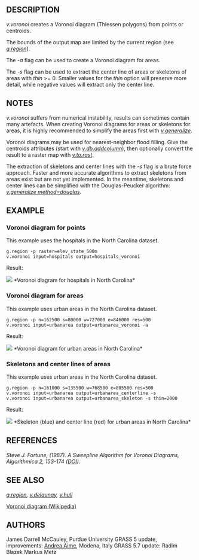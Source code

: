 ## DESCRIPTION

*v.voronoi* creates a Voronoi diagram (Thiessen polygons) from points or
centroids.

The bounds of the output map are limited by the current region (see
*[g.region](g.region.md)*).

The *-a* flag can be used to create a Voronoi diagram for areas.

The *-s* flag can be used to extract the center line of areas or
skeletons of areas with *thin* \>= 0. Smaller values for the *thin*
option will preserve more detail, while negative values will extract
only the center line.

## NOTES

*v.voronoi* suffers from numerical instability, results can sometimes
contain many artefacts. When creating Voronoi diagrams for areas or
skeletons for areas, it is highly recommended to simplify the areas
first with *[v.generalize](v.generalize.md)*.

Voronoi diagrams may be used for nearest-neighbor flood filling. Give
the centroids attributes (start with
*[v.db.addcolumn](v.db.addcolumn.md)*), then optionally convert the
result to a raster map with *[v.to.rast](v.to.rast.md)*.

The extraction of skeletons and center lines with the *-s* flag is a
brute force approach. Faster and more accurate algorithms to extract
skeletons from areas exist but are not yet implemented. In the meantime,
skeletons and center lines can be simplified with the Douglas-Peucker
algorithm: *[v.generalize method=douglas](v.generalize.md)*.

## EXAMPLE

### Voronoi diagram for points

This example uses the hospitals in the North Carolina dataset.

```shell
g.region -p raster=elev_state_500m
v.voronoi input=hospitals output=hospitals_voronoi
```

Result:

<img src="v_voronoi_points.png" data-border="0" />
*Voronoi diagram for hospitals in North Carolina*

### Voronoi diagram for areas

This example uses urban areas in the North Carolina dataset.

```shell
g.region -p n=162500 s=80000 w=727000 e=846000 res=500
v.voronoi input=urbanarea output=urbanarea_voronoi -a
```

Result:

<img src="v_voronoi_areas.png" data-border="0" />
*Voronoi diagram for urban areas in North Carolina*

### Skeletons and center lines of areas

This example uses urban areas in the North Carolina dataset.

```shell
g.region -p n=161000 s=135500 w=768500 e=805500 res=500
v.voronoi input=urbanarea output=urbanarea_centerline -s
v.voronoi input=urbanarea output=urbanarea_skeleton -s thin=2000
```

Result:

<img src="v_voronoi_skeleton.png" data-border="0" />
*Skeleton (blue) and center line (red) for urban areas in North
Carolina*

## REFERENCES

*Steve J. Fortune, (1987). A Sweepline Algorithm for Voronoi Diagrams,
Algorithmica 2, 153-174 ([DOI](https://doi.org/10.1007/BF01840357)).*

## SEE ALSO

*[g.region](g.region.md), [v.delaunay](v.delaunay.md),
[v.hull](v.hull.md)*

[Voronoi diagram
(Wikipedia)](https://en.wikipedia.org/wiki/Voronoi_diagram)

## AUTHORS

James Darrell McCauley, Purdue University
GRASS 5 update, improvements: [Andrea Aime](mailto:aaime@libero.it),
Modena, Italy
GRASS 5.7 update: Radim Blazek
Markus Metz
